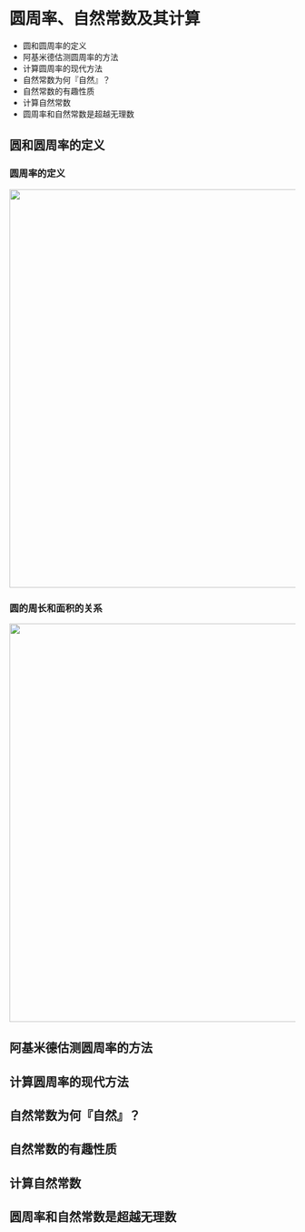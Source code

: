 # 圆周率、自然常数及其计算

- 圆和圆周率的定义
- 阿基米德估测圆周率的方法
- 计算圆周率的现代方法
- 自然常数为何『自然』？
- 自然常数的有趣性质
- 计算自然常数
- 圆周率和自然常数是超越无理数

		
## 圆和圆周率的定义

	
### 圆周率的定义

<img style="height:700px;width:auto;" src="assets/math-circle-and-pi.svg" />

	
### 圆的周长和面积的关系

<img style="height:700px;width:auto;" src="assets/math-circle-area-and-circumference.svg" />

		
## 阿基米德估测圆周率的方法

		
## 计算圆周率的现代方法

		
## 自然常数为何『自然』？

		
## 自然常数的有趣性质

		
## 计算自然常数

		
## 圆周率和自然常数是超越无理数
